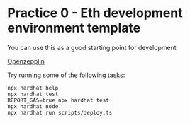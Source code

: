 # Practice 0 - Eth development environment template

You can use this as a good starting point for development

[Openzepplin](https://github.com/OpenZeppelin/openzeppelin-contracts)

Try running some of the following tasks:

```shell
npx hardhat help
npx hardhat test
REPORT_GAS=true npx hardhat test
npx hardhat node
npx hardhat run scripts/deploy.ts
```
